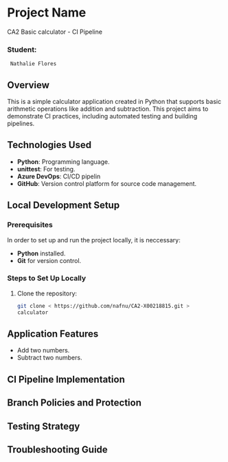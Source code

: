 # Project Name 
CA2 Basic calculator - CI Pipeline
 ### Student:
     Nathalie Flores  

## Overview
This is a simple calculator application created in Python that supports basic arithmetic operations like addition and subtraction. This project aims to demonstrate CI practices, including automated testing and building pipelines.

## Technologies Used
- **Python**: Programming language.
- **unittest**: For testing.
- **Azure DevOps**: CI/CD pipelin
- **GitHub**: Version control platform for source code management.

## Local Development Setup

### Prerequisites
In order to set up and run the project locally, it is neccessary:
- **Python** installed.
- **Git** for version control.

### Steps to Set Up Locally
1. Clone the repository:
   ```bash
   git clone < https://github.com/nafnu/CA2-X00218815.git >
   calculator

## Application Features
- Add two numbers.
- Subtract two numbers.

## CI Pipeline Implementation


## Branch Policies and Protection


## Testing Strategy


## Troubleshooting Guide 
